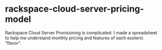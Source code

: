 # rackspace-cloud-server-pricing-model
Rackspace Cloud Server Provisioning is complicated.  I made a spreadsheet to help me understand monthly pricing and features of each esoteric "flavor".
